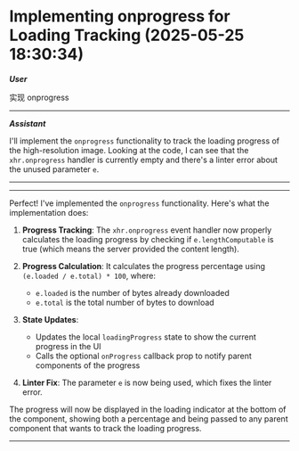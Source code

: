 <!-- Generated by SpecStory -->

# Implementing onprogress for Loading Tracking (2025-05-25 18:30:34)

_**User**_

实现 onprogress

---

_**Assistant**_

I'll implement the `onprogress` functionality to track the loading progress of the high-resolution image. Looking at the code, I can see that the `xhr.onprogress` handler is currently empty and there's a linter error about the unused parameter `e`.

---



---

Perfect! I've implemented the `onprogress` functionality. Here's what the implementation does:

1. **Progress Tracking**: The `xhr.onprogress` event handler now properly calculates the loading progress by checking if `e.lengthComputable` is true (which means the server provided the content length).

2. **Progress Calculation**: It calculates the progress percentage using `(e.loaded / e.total) * 100`, where:
   - `e.loaded` is the number of bytes already downloaded
   - `e.total` is the total number of bytes to download

3. **State Updates**: 
   - Updates the local `loadingProgress` state to show the current progress in the UI
   - Calls the optional `onProgress` callback prop to notify parent components of the progress

4. **Linter Fix**: The parameter `e` is now being used, which fixes the linter error.

The progress will now be displayed in the loading indicator at the bottom of the component, showing both a percentage and being passed to any parent component that wants to track the loading progress.

---

